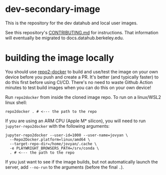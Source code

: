 # dev-secondary-image

This is the repository for the dev datahub and local user images.

See this repository's [CONTRIBUTING.md](https://github.com/berkeley-dsep-infra/dev-secondary-image/blob/main/CONTRIBUTING.md) for instructions. That information will eventually be migrated to docs.datahub.berkeley.edu.

# building the image locally

You should use [repo2-docker](https://repo2docker.readthedocs.io/en/latest/) to build and use/test the image on your own device before you push and create a PR.  It's better (and typically faster) to do this first before using CI/CD.  There's no need to waste Github Action minutes to test build images when you can do this on your own device!

Run `repo2docker` from inside the cloned image repo.  To run on a linux/WSL2 linux shell:
```
repo2docker . # <--- the path to the repo
```

If you are using an ARM CPU (Apple M* silicon), you will need to run `jupyter-repo2docker` with the following arguments:

```
jupyter-repo2docker --user-id=1000 --user-name=jovyan \
  --Repo2Docker.platform=linux/amd64 \
  --target-repo-dir=/home/jovyan/.cache \
  -e PLAYWRIGHT_BROWSERS_PATH=/srv/conda \
  . # <--- the path to the repo
```

If you just want to see if the image builds, but not automatically launch the server, add `--no-run` to the arguments (before the final `.`).
